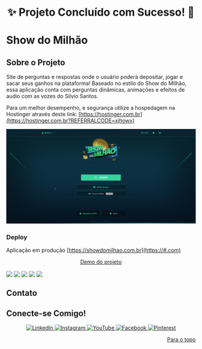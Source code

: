 <div align="center" id="top">
  <h1>✨ Projeto Concluído com Sucesso! 🎉</h1>
</div>

# Show do Milhão
  <h2>Sobre o Projeto</h2>

Site de perguntas e respostas onde o usuário poderá depositar, jogar e sacar seus ganhos na plataforma!
Baseado no estilo do Show do Milhão, essa aplicação conta com perguntas dinâmicas, animações e efeitos de audio com as vozes do Silvio Santos.

Para um melhor desempenho, e segurança utilize a hospedagem na Hostinger através deste link: [https://hostinger.com.br](https://hostinger.com.br?REFERRALCODE=xjhowx)

![Show do Milhão](front_example.jpg)

### Deploy
Aplicação em produção [https://showdomilhao.com.br](https://#.com)

<div align="center" id="topo">
 <a href="https://site-00-jhow-tattoos.vercel.app" target="_blank" rel="noreferrer">Demo do projeto</a>
  </p>
</div>

<div>
  <img align="center" src="https://img.shields.io/badge/HTML5-E34F26?style=for-the-badge&logo=html5&logoColor=white"/>
  <img align="center" src="https://img.shields.io/badge/CSS3-1572B6?style=for-the-badge&logo=css3&logoColor=white"/>
  <img align="center" src="https://img.shields.io/badge/JavaScript-F7DF1E?style=for-the-badge&logo=javascript&logoColor=black"/>
  <img align="center" src="https://img.shields.io/badge/PHP-777BB4?style=for-the-badge&logo=php&logoColor=white"/>
  <img align="center" src="https://img.shields.io/badge/MySQL-4479A1?style=for-the-badge&logo=mysql&logoColor=white"/>
</div>


## Contato
<!-- Contato -->
<section>
  <h2>Conecte-se Comigo!</h2>
  <p align="center">
    <a href="https://www.linkedin.com/in/xjhowx" target="_blank">
      <img src="https://static.vecteezy.com/system/resources/previews/023/986/970/non_2x/linkedin-logo-linkedin-logo-transparent-linkedin-icon-transparent-free-free-png.png" alt="LinkedIn" height="30" width="30" />
    </a>
    <a href="https://www.instagram.com/jhow.tattoos/" target="_blank">
      <img src="https://static.vecteezy.com/system/resources/previews/042/127/160/non_2x/instagram-logo-on-circle-style-with-transparent-background-free-png.png" alt="Instagram" height="30" width="30" />
    </a>
    <a href="https://www.youtube.com/channel/UCXXX" target="_blank">
      <img src="https://static.vecteezy.com/system/resources/thumbnails/018/930/575/small_2x/youtube-logo-youtube-icon-transparent-free-png.png" alt="YouTube" height="30" width="30" />
    </a>
    <a href="https://www.facebook.com/xjhowx" target="_blank">
      <img src="https://static.vecteezy.com/system/resources/previews/018/930/476/non_2x/facebook-logo-facebook-icon-transparent-free-png.png" alt="Facebook" height="30" width="30" />
    </a>
    <a href="https://www.pinterest.com/xjhowx/" target="_blank">
      <img src="https://static.vecteezy.com/system/resources/previews/018/930/468/non_2x/pinterest-logo-pinterest-transparent-free-png.png" alt="Pinterest" height="30" width="30" />
    </a>
  </p>
  <p align="right"><a href="#topo">Para o topo</a></p>
</section>